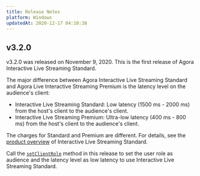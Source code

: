 ```yaml
---
title: Release Notes
platform: Windows
updatedAt: 2020-12-17 04:10:38
---
```

## v3.2.0
v3.2.0 was released on November 9, 2020. This is the first release of Agora Interactive Live Streaming Standard.

The major difference between Agora Interactive Live Streaming Standard and Agora Live Interactive Streaming Premium is the latency level on the audience's client:

- Interactive Live Streaming Standard: Low latency (1500 ms - 2000 ms) from the host's client to the audience's client.
- Interactive Live Streaming Premium: Ultra-low latency (400 ms - 800 ms) from the host's client to the audience's client.

The charges for Standard and Premium are different. For details, see the [product overview](/en/live-streaming/product_live_standard) of Interactive Live Streaming Standard.

Call the [`setClientRole`](./API%20Reference/cpp/classagora_1_1rtc_1_1_i_rtc_engine.html#a7f01b7bbf512a041afa99ec7ecfa11c4) method in this release to set the user role as audience and the latency level as low latency to use Interactive Live Streaming Standard.